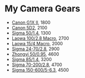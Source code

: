 # My Camera Gears
- [Canon G1X II](https://item.jd.com/57183010405.html), 1800
- [Canon 5D2](https://item.jd.com/10034303372138.html), 2100
- [Sigma 50/1.4](https://item.jd.com/10026732061807.html), 1300
- [Laowa 100/2.8 Macro](https://item.jd.com/10041300660010.html), 2700
- [Laowa 15/4 Macro](https://item.jd.com/10041349105776.html), 2000
- [Sigma 24-70/2.8](https://item.jd.com/67327722390.html), 2900
- [Zhongyi 50/0.95](https://item.jd.com/67502414667.html), 4600
- [Sigma 85/1.4](https://item.jd.com/10060989850033.html), 3200
- [Sigma 70-200/2.8](https://item.jd.com/10039661541641.html), 4700
- [Sigma 150-600/5-6.3](https://item.jd.com/10061077740818.html), 4500
